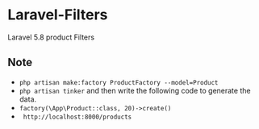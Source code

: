 # Laravel-Filters
Laravel 5.8 product Filters

## Note
  - `php artisan make:factory ProductFactory --model=Product`
  - `php artisan tinker` and then write the following code to generate the data.
  - `factory(\App\Product::class, 20)->create()`
  -  ` http://localhost:8000/products`
